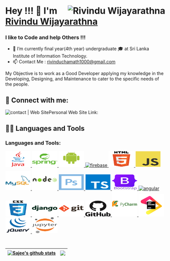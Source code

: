 # Hey  !!! 👋 <img align="right" src="https://komarev.com/ghpvc/?username=rivinduchamath" alt="Rivindu Wijayarathna" />  I'm [Rivindu Wijayarathna][website]

### I like to Code and help Others !!!

- 🔭 I’m currently final year(4th year) undergraduate 🎓 at Sri Lanka Institute of Information Technology.
- 📫 Contact Me : rivinduchamath1000@gmail.com

My Objective is to work as a Good Developer applying my knowledge in the Developing, Designing, and Maintenance to cater to the specific needs of the people. 

## 🤝 Connect with me:

Personal Web Site Link: [<img align="left" alt="contact | Web Site" src="https://img.shields.io/badge/My%20-Web%20Site-green" />][website]


## 📝‍💻 Languages and Tools

<h3 align="left">Languages and Tools:</h3>
<p align="left">
    <a href="https://www.oracle.com/java/technologies/java-ee-glance.html" target="_blank" rel="noreferrer"><img src="https://raw.githubusercontent.com/devicons/devicon/1119b9f84c0290e0f0b38982099a2bd027a48bf1/icons/java/java-original-wordmark.svg" alt="ee" width="80" height="50"/> </a>
    <a href="https://www.typescriptlang.org/" target="_blank" rel="noreferrer"> <img src="https://raw.githubusercontent.com/devicons/devicon/1119b9f84c0290e0f0b38982099a2bd027a48bf1/icons/spring/spring-original-wordmark.svg" alt="typescript" width="80" height="50"/> </a>
    <a href="https://developer.android.com" target="_blank" rel="noreferrer"><img src="https://raw.githubusercontent.com/devicons/devicon/master/icons/android/android-original-wordmark.svg" alt="android" width="80" height="50"/> </a>
    <a href="https://firebase.google.com/" target="_blank" rel="noreferrer"> <img src="https://www.vectorlogo.zone/logos/firebase/firebase-icon.svg" alt="firebase" width="80" height="50"/> </a>
    <a href="https://www.w3.org/html/" target="_blank" rel="noreferrer"> <img src="https://raw.githubusercontent.com/devicons/devicon/master/icons/html5/html5-original-wordmark.svg" alt="html5" width="80" height="50"/> </a>
    <a href="https://developer.mozilla.org/en-US/docs/Web/JavaScript" target="_blank" rel="noreferrer"> <img src="https://raw.githubusercontent.com/devicons/devicon/master/icons/javascript/javascript-original.svg" alt="javascript" width="80" height="50"/> </a>
    <a href="https://www.mysql.com/" target="_blank" rel="noreferrer"> <img src="https://raw.githubusercontent.com/devicons/devicon/master/icons/mysql/mysql-original-wordmark.svg" alt="mysql" width="80" height="60"/> </a>
    <a href="https://nodejs.org" target="_blank" rel="noreferrer"> <img src="https://raw.githubusercontent.com/devicons/devicon/master/icons/nodejs/nodejs-original-wordmark.svg" alt="nodejs" width="80" height="70"/> </a>
    <a href="https://www.photoshop.com/en" target="_blank" rel="noreferrer"> <img src="https://raw.githubusercontent.com/devicons/devicon/master/icons/photoshop/photoshop-line.svg" alt="photoshop" width="80" height="50"/> </a>
    <a href="https://www.typescriptlang.org/" target="_blank" rel="noreferrer"> <img src="https://raw.githubusercontent.com/devicons/devicon/master/icons/typescript/typescript-original.svg" alt="typescript" width="80" height="50"/> </a>
    <a href="https://www.typescriptlang.org/" target="_blank" rel="noreferrer"> <img src="https://raw.githubusercontent.com/devicons/devicon/1119b9f84c0290e0f0b38982099a2bd027a48bf1/icons/bootstrap/bootstrap-original-wordmark.svg" alt="typescript" width="80" height="50"/> </a>
    <a href="https://angular.io" target="_blank" rel="noreferrer"> <img src="https://angular.io/assets/images/logos/angular/angular.svg" alt="angular" width="80" height="50"/> </a>
    <a href="https://www.oracle.com/java/technologies/java-ee-glance.html" target="_blank" rel="noreferrer"><img src="https://raw.githubusercontent.com/devicons/devicon/1119b9f84c0290e0f0b38982099a2bd027a48bf1/icons/css3/css3-original-wordmark.svg" alt="ee" width="80" height="50"/> </a>
    <a href="https://www.oracle.com/java/technologies/java-ee-glance.html" target="_blank" rel="noreferrer"><img src="https://raw.githubusercontent.com/devicons/devicon/1119b9f84c0290e0f0b38982099a2bd027a48bf1/icons/django/django-plain-wordmark.svg" alt="ee" width="80" height="50"/> </a>
    <a href="https://www.oracle.com/java/technologies/java-ee-glance.html" target="_blank" rel="noreferrer"><img src="https://raw.githubusercontent.com/devicons/devicon/1119b9f84c0290e0f0b38982099a2bd027a48bf1/icons/git/git-original-wordmark.svg" alt="ee" width="80" height="50"/> </a>
    <a href="https://www.oracle.com/java/technologies/java-ee-glance.html" target="_blank" rel="noreferrer"><img src="https://raw.githubusercontent.com/devicons/devicon/1119b9f84c0290e0f0b38982099a2bd027a48bf1/icons/github/github-original-wordmark.svg" alt="ee" width="80" height="50"/> </a>
    <a href="https://www.oracle.com/java/technologies/java-ee-glance.html" target="_blank" rel="noreferrer"><img src="https://raw.githubusercontent.com/devicons/devicon/1119b9f84c0290e0f0b38982099a2bd027a48bf1/icons/pycharm/pycharm-original-wordmark.svg" alt="ee" width="80" height="80"/> </a>
    <a href="https://www.postgresql.org" target="_blank" rel="noreferrer"><img src="https://raw.githubusercontent.com/devicons/devicon/1119b9f84c0290e0f0b38982099a2bd027a48bf1/icons/jetbrains/jetbrains-original.svg" alt="postgresql" width="80" height="70"/> </a>
    <a href="https://www.typescriptlang.org/" target="_blank" rel="noreferrer"><img src="https://raw.githubusercontent.com/devicons/devicon/1119b9f84c0290e0f0b38982099a2bd027a48bf1/icons/jquery/jquery-original-wordmark.svg" alt="postgresql" width="80" height="50"/> </a>
    <a href="https://www.typescriptlang.org/" target="_blank" rel="noreferrer"><img src="https://raw.githubusercontent.com/devicons/devicon/1119b9f84c0290e0f0b38982099a2bd027a48bf1/icons/jupyter/jupyter-original-wordmark.svg" alt="postgresql" width="80" height="50"/> </a>


</p>
<br />


| <a href="https://github-readme-stats.vercel.app/api?username=rivinduchamath&show_icons=true"><img align="center" src="https://github-readme-stats.vercel.app/api?username=rivinduchamath&show_icons=true&include_all_commits=false&theme=buefy&hide_border=true" alt="Sajee's github stats" /></a> | <a href="https://github.com/rivinduchamath/rivinduchamath"><img align="center" src="https://github-readme-stats.vercel.app/api/top-langs/?username=rivinduchamath&layout=compact&theme=buefy&hide_border=true" /></a> |
| ------------- | ------------- |

<br />

[website]: https://rivinduchamath.github.io/pro/
